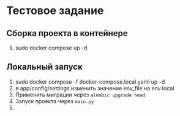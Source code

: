 # Тестовое задание

## Сборка проекта в контейнере

1. sudo docker compose up -d

## Локальный запуск
1. sudo docker compose -f docker-compose.local.yaml up -d
2. в app/config/settings изменить значение env_file на env.local
3. Применить миграции через
   ```alembic upgrade head```
4. Запуск проекта через ``main.py``
5. 